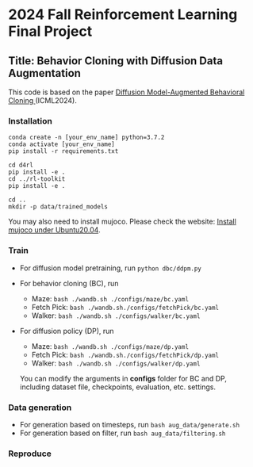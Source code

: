 # 2024 Fall Reinforcement Learning Final Project
## Title: Behavior Cloning with Diffusion Data Augmentation

This code is based on the paper <a href="https://arxiv.org/abs/2302.13335" title="Diffusion Model-Augmented Behavioral Cloning">Diffusion Model-Augmented Behavioral Cloning </a>(ICML2024).

### Installation
```
conda create -n [your_env_name] python=3.7.2
conda activate [your_env_name]
pip install -r requirements.txt

cd d4rl
pip install -e .
cd ../rl-toolkit
pip install -e .

cd ..
mkdir -p data/trained_models
```
You may also need to install mujoco. Please check the website: <a href="https://blog.csdn.net/qq_47997583/article/details/125400418?ops_request_misc=%257B%2522request%255Fid%2522%253A%2522172447674316800188543607%2522%252C%2522scm%2522%253A%252220140713.130102334..%2522%257D&request_id=172447674316800188543607&biz_id=0&utm_medium=distribute.pc_search_result.none-task-blog-2~all~top_positive~default-1-125400418-null-null.142%5Ev100%5Epc_search_result_base7&utm_term=ubuntu20.04%E5%AE%89%E8%A3%85mujoco&spm=1018.2226.3001.4187" title="Diffusion Model-Augmented Behavioral Cloning">Install mujoco under Ubuntu20.04</a>.

### Train
* For diffusion model pretraining, run `python dbc/ddpm.py`
* For behavior cloning (BC), run 
    * Maze: `bash ./wandb.sh ./configs/maze/bc.yaml`
    * Fetch Pick: `bash ./wandb.sh./configs/fetchPick/bc.yaml`
    * Walker: `bash ./wandb.sh ./configs/walker/bc.yaml`
* For diffusion policy (DP), run 
    * Maze: `bash ./wandb.sh ./configs/maze/dp.yaml`
    * Fetch Pick: `bash ./wandb.sh./configs/fetchPick/dp.yaml`
    * Walker: `bash ./wandb.sh ./configs/walker/dp.yaml`

    You can modify the arguments in **configs** folder for BC and DP, including dataset file, checkpoints, evaluation, etc. settings.

### Data generation
* For generation based on timesteps, run `bash aug_data/generate.sh`
* For generation based on filter, run `bash aug_data/filtering.sh`


### Reproduce

